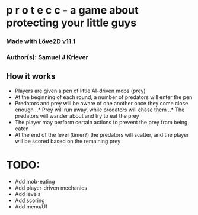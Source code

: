 # p r o t e c c - a game about protecting your little guys

### Made with [Löve2D v11.1](https://love2d.org/)

### Author(s): Samuel J Kriever

## How it works
* Players are given a pen of little AI-driven mobs (prey)
* At the beginning of each round, a number of predators will enter the pen
* Predators and prey will be aware of one another once they come close enough
..* Prey will run away, while predators will chase them
..* The predators will wander about and try to eat the prey
* The player may perform certain actions to prevent the prey from being eaten
* At the end of the level (timer?) the predators will scatter, and the player will be scored based on the remaining prey

# TODO:
* Add mob-eating
* Add player-driven mechanics
* Add levels
* Add scoring
* Add menu/UI
